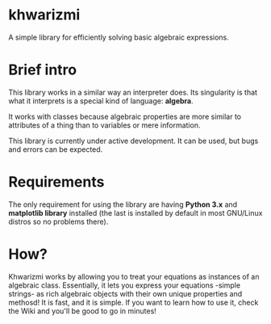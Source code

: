 # khwarizmi

A simple library for efficiently solving basic algebraic expressions.

# Brief intro

This library works in a similar way an interpreter does. Its singularity is that what it interprets is a special kind of language: **algebra**. 

It works with classes because algebraic properties are more similar to attributes of a thing than to variables or mere information. 

This library is currently under active development. It can be used, but bugs and errors can be expected.

# Requirements

The only requirement for using the library are having **Python 3.x** and **matplotlib library** installed (the last is installed by default in most GNU/Linux distros so no problems there).

# How?

Khwarizmi works by allowing you to treat your equations as instances of an algebraic class. Essentially, it lets you express your equations -simple strings- as rich algebraic objects with their own unique properties and methosd! It is fast, and it is simple. If you want to learn how to use it, check the Wiki and you'll be good to go in minutes!
    
    


    

    
